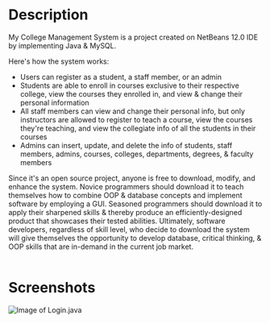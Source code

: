 # **Description** 
My College Management System is a project created on NetBeans 12.0 IDE by implementing Java & MySQL.  

Here's how the system works:   
* Users can register as a student, a staff member, or an admin
* Students are able to enroll in courses exclusive to their respective college, view the courses they enrolled in, and view & change their personal information
* All staff members can view and change their personal info, but only instructors are allowed to register to teach a course, view the courses they're teaching, and view the collegiate info of all the students in their courses
* Admins can insert, update, and delete the info of students, staff members, admins, courses, colleges, departments, degrees, & faculty members

Since it's an open source project, anyone is free to download, modify, and enhance the system. Novice programmers should download it to teach themselves how to combine OOP & database concepts and implement software by employing a GUI. Seasoned programmers should download it to apply their sharpened skills & thereby produce an efficiently-designed product that showcases their tested abilities. Ultimately, software developers, regardless of skill level, who decide to download the system will give themselves the opportunity to develop database, critical thinking, & OOP skills that are in-demand in the current job market.<br></br>

# **Screenshots**
![Image of Login.java](https://github.com/Paul-Nixon/college_management_system/blob/main/CollegeManagementSystem_modifyDegreeInfo.PNG)

